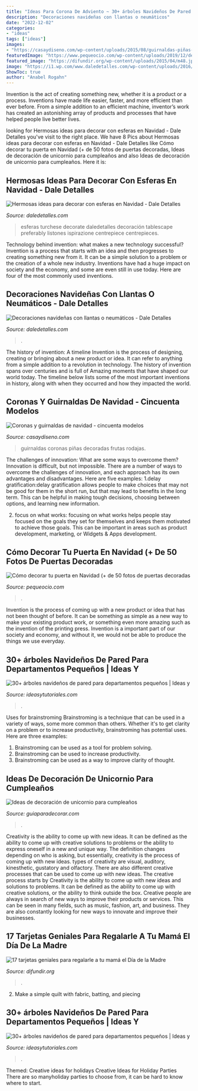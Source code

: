 ```yaml
---
title: "Ideas Para Corona De Adviento ~ 30+ árboles Navideños De Pared Para Departamentos Pequeños"
description: "Decoraciones navideñas con llantas o neumáticos"
date: "2022-12-02"
categories:
- "ideas"
tags: ["ideas"]
images:
- "https://casaydiseno.com/wp-content/uploads/2015/08/guirnaldas-piñas-rodajas´frutas.jpg"
featuredImage: "https://www.pequeocio.com/wp-content/uploads/2019/12/decorar-puerta-navidad-40.jpg"
featured_image: "https://difundir.org/wp-content/uploads/2015/04/m48.jpg"
image: "https://i1.wp.com/www.daledetalles.com/wp-content/uploads/2016/12/navidad-con-llantas4.jpg"
ShowToc: true
author: "Anabel Rogahn"
---
```



Invention is the act of creating something new, whether it is a product or a process. Inventions have made life easier, faster, and more efficient than ever before. From a simple addition to an efficient machine, inventor’s work has created an astonishing array of products and processes that have helped people live better lives.

	

		
looking for Hermosas ideas para decorar con esferas en Navidad - Dale Detalles you've visit to the right place. We have 8 Pics about Hermosas ideas para decorar con esferas en Navidad - Dale Detalles like Cómo decorar tu puerta en Navidad (+ de 50 fotos de puertas decoradas, Ideas de decoración de unicornio para cumpleaños and also Ideas de decoración de unicornio para cumpleaños. Here it is:
		
    
## Hermosas Ideas Para Decorar Con Esferas En Navidad - Dale Detalles

<img loading=lazy src="https://i2.wp.com/www.daledetalles.com/wp-content/uploads/2016/09/Ideas-para-decorar-con-esferas-en-Navidad14.jpg?resize=630%2C840" onerror="this.onerror=null;this.src='https://tse3.mm.bing.net/th?id=OIP.JDpA8Rs_HqwRdj3CqX65KwHaJ4&amp;pid=15.1';" alt="Hermosas ideas para decorar con esferas en Navidad - Dale Detalles">

_Source: daledetalles.com_

>esferas turchese decorate daledetalles decoración tablescape preferably listones ispirazione centrepiece centrepieces. 

	

Technology behind invention: what makes a new technology successful?
Invention is a process that starts with an idea and then progresses to creating something new from it. It can be a simple solution to a problem or the creation of a whole new industry. Inventions have had a huge impact on society and the economy, and some are even still in use today. Here are four of the most commonly used inventions.

    
## Decoraciones Navideñas Con Llantas O Neumáticos - Dale Detalles

<img loading=lazy src="https://i1.wp.com/www.daledetalles.com/wp-content/uploads/2016/12/navidad-con-llantas4.jpg" onerror="this.onerror=null;this.src='https://tse4.mm.bing.net/th?id=OIP.DqKEQigdc8sa0l1DoRoxkAHaJ4&amp;pid=15.1';" alt="Decoraciones navideñas con llantas o neumáticos - Dale Detalles">

_Source: daledetalles.com_

>. 

	

The history of invention: A timeline
Invention is the process of designing, creating or bringing about a new product or idea. It can refer to anything from a simple addition to a revolution in technology. The history of invention spans over centuries and is full of Amazing moments that have shaped our world today. 
The timeline below lists some of the most important inventions in history, along with when they occurred and how they impacted the world.

    
## Coronas Y Guirnaldas De Navidad - Cincuenta Modelos

<img loading=lazy src="https://casaydiseno.com/wp-content/uploads/2015/08/guirnaldas-piñas-rodajas´frutas.jpg" onerror="this.onerror=null;this.src='https://tse1.mm.bing.net/th?id=OIP.q19DZa0U-Of0H8lsQkk2dgHaHf&amp;pid=15.1';" alt="Coronas y guirnaldas de navidad - cincuenta modelos">

_Source: casaydiseno.com_

>guirnaldas coronas piñas decoradas frutas rodajas. 

	

The challenges of innovation: What are some ways to overcome them?
Innovation is difficult, but not impossible. There are a number of ways to overcome the challenges of innovation, and each approach has its own advantages and disadvantages. Here are five examples:
1.delay gratification:delay gratification allows people to make choices that may not be good for them in the short run, but that may lead to benefits in the long term. This can be helpful in making tough decisions, choosing between options, and learning new information.

2. focus on what works: focusing on what works helps people stay focused on the goals they set for themselves and keeps them motivated to achieve those goals. This can be important in areas such as product development, marketing, or Widgets & Apps development.


    
## Cómo Decorar Tu Puerta En Navidad (+ De 50 Fotos De Puertas Decoradas

<img loading=lazy src="https://www.pequeocio.com/wp-content/uploads/2019/12/decorar-puerta-navidad-40.jpg" onerror="this.onerror=null;this.src='https://tse3.mm.bing.net/th?id=OIP.6qAEBJbAaJ09zb_NJxryJQHaLG&amp;pid=15.1';" alt="Cómo decorar tu puerta en Navidad (+ de 50 fotos de puertas decoradas">

_Source: pequeocio.com_

>. 

	

Invention is the process of coming up with a new product or idea that has not been thought of before. It can be something as simple as a new way to make your existing product work, or something even more amazing such as the invention of the printing press. Invention is a important part of our society and economy, and without it, we would not be able to produce the things we use everyday.

    
## 30+ árboles Navideños De Pared Para Departamentos Pequeños | Ideas Y

<img loading=lazy src="http://ideasytutoriales.com/wp-content/uploads/2018/11/Arbol-de-Navidad-para-Pared-02.jpg" onerror="this.onerror=null;this.src='https://tse2.mm.bing.net/th?id=OIP.qq_lEcrWELTJqklZVqt13QHaJ3&amp;pid=15.1';" alt="30+ árboles navideños de pared para departamentos pequeños | Ideas y">

_Source: ideasytutoriales.com_

>. 

	

Uses for brainstroming
Brainstroming is a technique that can be used in a variety of ways, some more common than others. Whether it's to get clarity on a problem or to increase productivity, brainstroming has potential uses. Here are three examples: 

1) Brainstroming can be used as a tool for problem solving.
2) Brainstroming can be used to increase productivity.
3) Brainstroming can be used as a way to improve clarity of thought.

    
## Ideas De Decoración De Unicornio Para Cumpleaños

<img loading=lazy src="https://www.guiaparadecorar.com/wp-content/uploads/2018/11/Ideas-de-decoracion-de-unicornio10-480x640.jpg" onerror="this.onerror=null;this.src='https://tse2.mm.bing.net/th?id=OIP.ENXzyg7X6fGxz-FoaON2pgHaJ4&amp;pid=15.1';" alt="Ideas de decoración de unicornio para cumpleaños">

_Source: guiaparadecorar.com_

>. 

	

Creativity is the ability to come up with new ideas. It can be defined as the ability to come up with creative solutions to problems or the ability to express oneself in a new and unique way. The definition changes depending on who is asking, but essentially, creativity is the process of coming up with new ideas. types of creativity are visual, auditory, kinesthetic, gustatory and olfactory. There are also different creative processes that can be used to come up with new ideas. The creative process starts by
Creativity is the ability to come up with new ideas and solutions to problems. It can be defined as the ability to come up with creative solutions, or the ability to think outside the box. Creative people are always in search of new ways to improve their products or services. This can be seen in many fields, such as music, fashion, art, and business. They are also constantly looking for new ways to innovate and improve their businesses.

    
## 17 Tarjetas Geniales Para Regalarle A Tu Mamá El Día De La Madre

<img loading=lazy src="https://difundir.org/wp-content/uploads/2015/04/m48.jpg" onerror="this.onerror=null;this.src='https://tse3.mm.bing.net/th?id=OIP.dDg-eVwO-SmAXM-B_0eN2AHaLL&amp;pid=15.1';" alt="17 tarjetas geniales para regalarle a tu mamá el Día de la Madre">

_Source: difundir.org_

>. 

	

2. Make a simple quilt with fabric, batting, and piecing

    
## 30+ árboles Navideños De Pared Para Departamentos Pequeños | Ideas Y

<img loading=lazy src="https://ideasytutoriales.com/wp-content/uploads/2018/11/Arbol-de-Navidad-para-Pared-09.jpg" onerror="this.onerror=null;this.src='https://tse2.mm.bing.net/th?id=OIP.CRhI8CU9oSxAcWaNfZOP7gHaJ4&amp;pid=15.1';" alt="30+ árboles navideños de pared para departamentos pequeños | Ideas y">

_Source: ideasytutoriales.com_

>. 

	

Themed: Creative ideas for holidays
Creative Ideas for Holiday Parties
There are so manyholiday parties to choose from, it can be hard to know where to start.

